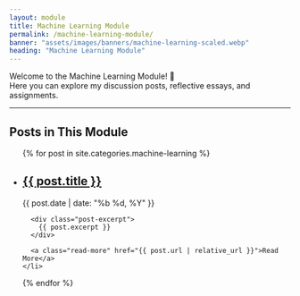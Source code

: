 ```yaml
---
layout: module
title: Machine Learning Module
permalink: /machine-learning-module/
banner: "assets/images/banners/machine-learning-scaled.webp"
heading: "Machine Learning Module"
---
```


Welcome to the Machine Learning Module! 👋  
Here you can explore my discussion posts, reflective essays, and assignments.

---


## Posts in This Module
<ul class="post-list">
  {% for post in site.categories.machine-learning %}
    <li class="post-preview">
      <h2><a class="post-link" href="{{ post.url | relative_url }}">{{ post.title }}</a></h2>
      <p class="post-meta">{{ post.date | date: "%b %d, %Y" }}</p>

      <div class="post-excerpt">
        {{ post.excerpt }}
      </div>

      <a class="read-more" href="{{ post.url | relative_url }}">Read More</a>
    </li>
  {% endfor %}
</ul>


